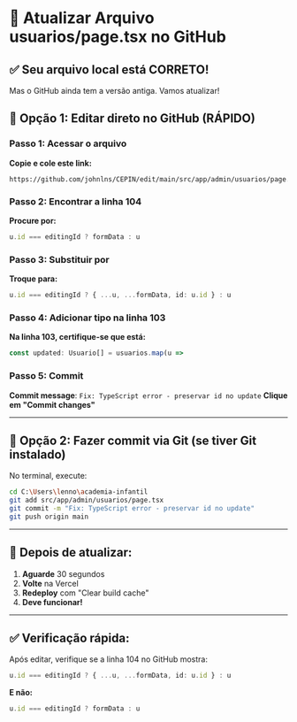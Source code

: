 # 🔧 Atualizar Arquivo usuarios/page.tsx no GitHub

## ✅ Seu arquivo local está CORRETO!
Mas o GitHub ainda tem a versão antiga. Vamos atualizar!

## 📝 Opção 1: Editar direto no GitHub (RÁPIDO)

### Passo 1: Acessar o arquivo
**Copie e cole este link:**
```
https://github.com/johnlns/CEPIN/edit/main/src/app/admin/usuarios/page.tsx
```

### Passo 2: Encontrar a linha 104
**Procure por:**
```typescript
u.id === editingId ? formData : u
```

### Passo 3: Substituir por
**Troque para:**
```typescript
u.id === editingId ? { ...u, ...formData, id: u.id } : u
```

### Passo 4: Adicionar tipo na linha 103
**Na linha 103, certifique-se que está:**
```typescript
const updated: Usuario[] = usuarios.map(u =>
```

### Passo 5: Commit
**Commit message**: `Fix: TypeScript error - preservar id no update`
**Clique em "Commit changes"**

---

## 📝 Opção 2: Fazer commit via Git (se tiver Git instalado)

No terminal, execute:
```bash
cd C:\Users\lenno\academia-infantil
git add src/app/admin/usuarios/page.tsx
git commit -m "Fix: TypeScript error - preservar id no update"
git push origin main
```

---

## 🚀 Depois de atualizar:

1. **Aguarde** 30 segundos
2. **Volte** na Vercel
3. **Redeploy** com "Clear build cache"
4. **Deve funcionar!**

---

## ✅ Verificação rápida:

Após editar, verifique se a linha 104 no GitHub mostra:
```typescript
u.id === editingId ? { ...u, ...formData, id: u.id } : u
```

**E não:**
```typescript
u.id === editingId ? formData : u
```

